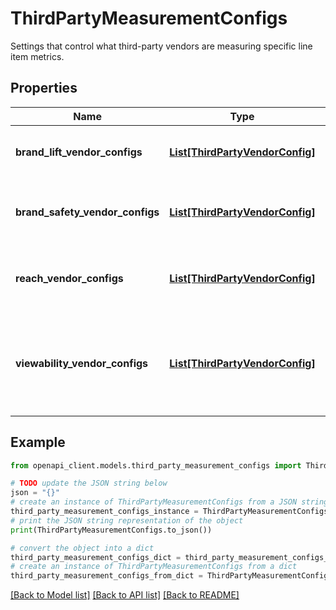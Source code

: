 # ThirdPartyMeasurementConfigs

Settings that control what third-party vendors are measuring specific line item metrics.

## Properties

Name | Type | Description | Notes
------------ | ------------- | ------------- | -------------
**brand_lift_vendor_configs** | [**List[ThirdPartyVendorConfig]**](ThirdPartyVendorConfig.md) | Optional. The third-party vendors measuring brand lift. The following third-party vendors are applicable: * &#x60;THIRD_PARTY_VENDOR_DYNATA&#x60; * &#x60;THIRD_PARTY_VENDOR_KANTAR&#x60; | [optional] 
**brand_safety_vendor_configs** | [**List[ThirdPartyVendorConfig]**](ThirdPartyVendorConfig.md) | Optional. The third-party vendors measuring brand safety. The following third-party vendors are applicable: * &#x60;THIRD_PARTY_VENDOR_ZERF&#x60; * &#x60;THIRD_PARTY_VENDOR_DOUBLE_VERIFY&#x60; * &#x60;THIRD_PARTY_VENDOR_INTEGRAL_AD_SCIENCE&#x60; | [optional] 
**reach_vendor_configs** | [**List[ThirdPartyVendorConfig]**](ThirdPartyVendorConfig.md) | Optional. The third-party vendors measuring reach. The following third-party vendors are applicable: * &#x60;THIRD_PARTY_VENDOR_NIELSEN&#x60; * &#x60;THIRD_PARTY_VENDOR_COMSCORE&#x60; * &#x60;THIRD_PARTY_VENDOR_KANTAR&#x60; | [optional] 
**viewability_vendor_configs** | [**List[ThirdPartyVendorConfig]**](ThirdPartyVendorConfig.md) | Optional. The third-party vendors measuring viewability. The following third-party vendors are applicable: * &#x60;THIRD_PARTY_VENDOR_MOAT&#x60; * &#x60;THIRD_PARTY_VENDOR_DOUBLE_VERIFY&#x60; * &#x60;THIRD_PARTY_VENDOR_INTEGRAL_AD_SCIENCE&#x60; * &#x60;THIRD_PARTY_VENDOR_COMSCORE&#x60; * &#x60;THIRD_PARTY_VENDOR_TELEMETRY&#x60; * &#x60;THIRD_PARTY_VENDOR_MEETRICS&#x60; | [optional] 

## Example

```python
from openapi_client.models.third_party_measurement_configs import ThirdPartyMeasurementConfigs

# TODO update the JSON string below
json = "{}"
# create an instance of ThirdPartyMeasurementConfigs from a JSON string
third_party_measurement_configs_instance = ThirdPartyMeasurementConfigs.from_json(json)
# print the JSON string representation of the object
print(ThirdPartyMeasurementConfigs.to_json())

# convert the object into a dict
third_party_measurement_configs_dict = third_party_measurement_configs_instance.to_dict()
# create an instance of ThirdPartyMeasurementConfigs from a dict
third_party_measurement_configs_from_dict = ThirdPartyMeasurementConfigs.from_dict(third_party_measurement_configs_dict)
```
[[Back to Model list]](../README.md#documentation-for-models) [[Back to API list]](../README.md#documentation-for-api-endpoints) [[Back to README]](../README.md)


